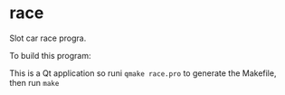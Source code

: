 # race

Slot car race progra.

To build this program:

This is a Qt application so runi `qmake race.pro` to generate the Makefile, then run `make`

